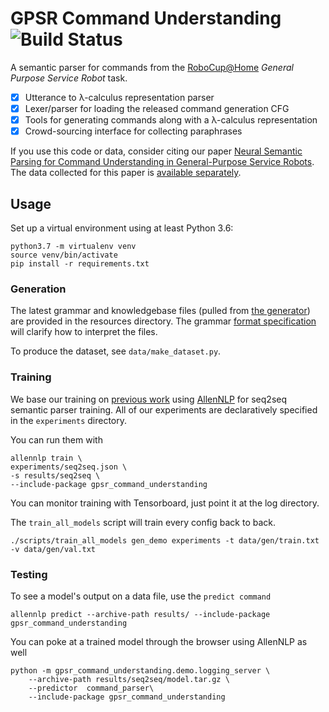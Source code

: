 # GPSR Command Understanding ![Build Status](https://github.com/nickswalker/gpsr-command-understanding/workflows/CI/badge.svg)

A semantic parser for commands from the [RoboCup@Home](http://www.robocupathome.org/) _General Purpose Service Robot_ task. 

* [X] Utterance to λ-calculus representation parser
* [X] Lexer/parser for loading the released command generation CFG
* [X] Tools for generating commands along with a λ-calculus representation
* [X] Crowd-sourcing interface for collecting paraphrases

If you use this code or data, consider citing our paper [Neural Semantic Parsing for Command Understanding in General-Purpose Service Robots](https://arxiv.org/abs/1907.01115). The data collected for this paper is [available separately](https://github.com/nickswalker/gpsr-commands-dataset).

## Usage

Set up a virtual environment using at least Python 3.6:

    python3.7 -m virtualenv venv
    source venv/bin/activate
    pip install -r requirements.txt

### Generation

The latest grammar and knowledgebase files (pulled from [the generator](https://github.com/kyordhel/GPSRCmdGen)) are provided in the resources directory. The grammar [format specification](https://github.com/kyordhel/GPSRCmdGen/wiki/Grammar-Format-Specification) will clarify how to interpret the files.

To produce the dataset, see `data/make_dataset.py`.

### Training

We base our training on [previous work](https://github.com/jbkjr/allennlp_sempar) using [AllenNLP](https://allennlp.org) for seq2seq semantic parser training. All of our experiments are
declaratively specified  in the `experiments` directory.

You can run them with

    allennlp train \
    experiments/seq2seq.json \
    -s results/seq2seq \
    --include-package gpsr_command_understanding

You can monitor training with Tensorboard, just point it at the log directory.
    
The `train_all_models` script will train every config back to back.

    ./scripts/train_all_models gen_demo experiments -t data/gen/train.txt -v data/gen/val.txt

### Testing

To see a model's output on a data file, use the `predict command`

    allennlp predict --archive-path results/ --include-package gpsr_command_understanding

You can poke at a trained model through the browser using AllenNLP as well

    python -m gpsr_command_understanding.demo.logging_server \
        --archive-path results/seq2seq/model.tar.gz \
        --predictor  command_parser\
        --include-package gpsr_command_understanding